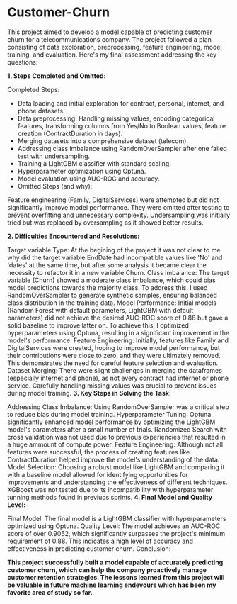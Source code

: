 # **Customer-Churn**

This project aimed to develop a model capable of predicting customer churn for a telecommunications company. The project followed a plan consisting of data exploration, preprocessing, feature engineering, model training, and evaluation. Here's my final assessment addressing the key questions:

**1. Steps Completed and Omitted:**

Completed Steps:

* Data loading and initial exploration for contract, personal, internet, and phone datasets.
* Data preprocessing: Handling missing values, encoding categorical features, transforming columns from Yes/No to Boolean values, feature creation (ContractDuration in days).
* Merging datasets into a comprehensive dataset (telecom).
* Addressing class imbalance using RandomOverSampler after one failed test with undersampling.
* Training a LightGBM classifier with standard scaling.
* Hyperparameter optimization using Optuna.
* Model evaluation using AUC-ROC and accuracy.
* Omitted Steps (and why):

Feature engineering (Family, DigitalServices) were attempted but did not significantly improve model performance. They were omitted after testing to prevent overfitting and unnecessary complexity.
Undersampling was initially tried but was replaced by oversampling as it showed better results.

**2. Difficulties Encountered and Resolutions:**

Target variable Type: At the begining of the project it was not clear to me why did the target variable EndDate had incompatible values like 'No' and 'dates' at the same time, but after some analysis it became clear the necessity to refactor it in a new variable Churn.
Class Imbalance: The target variable (Churn) showed a moderate class imbalance, which could bias model predictions towards the majority class. To address this, I used RandomOverSampler to generate synthetic samples, ensuring balanced class distribution in the training data.
Model Performance: Initial models (Random Forest with default parameters, LightGBM with default parameters) did not achieve the desired AUC-ROC score of 0.88 but gave a solid baseline to improve latter on. To achieve this, I optimized hyperparameters using Optuna, resulting in a significant improvement in the model's performance.
Feature Engineering: Initially, features like Family and DigitalServices were created, hoping to improve model performance, but their contributions were close to zero, and they were ultimately removed. This demonstrates the need for careful feature selection and evaluation.
Dataset Merging: There were slight challenges in merging the dataframes (especially internet and phone), as not every contract had internet or phone service. Carefully handling missing values was crucial to prevent issues during model training.
**3. Key Steps in Solving the Task:**

Addressing Class Imbalance: Using RandomOverSampler was a critical step to reduce bias during model training.
Hyperparameter Tuning: Optuna significantly enhanced model performance by optimizing the LightGBM model's parameters after a small number of trials. Randomized Search with cross validation was not used due to previous experiencies that resulted in a huge ammount of compute power.
Feature Engineering: Although not all features were successful, the process of creating features like ContractDuration helped improve the model's understanding of the data.
Model Selection: Choosing a robust model like LightGBM and comparing it with a baseline model allowed for identifying opportunities for improvements and understanding the effectiveness of different techniques. XGBoost was not tested due to its incompatibility with hyperparameter tunning methods found in previuos sprints.
**4. Final Model and Quality Level:**

Final Model: The final model is a LightGBM classifier with hyperparameters optimized using Optuna.
Quality Level: The model achieves an AUC-ROC score of over 0.9052, which significantly surpasses the project's minimum requirement of 0.88. This indicates a high level of accuracy and effectiveness in predicting customer churn.
Conclusion:

**This project successfully built a model capable of accurately predicting customer churn, which can help the company proactively manage customer retention strategies. The lessons learned from this project will be valuable in future machine learning endevours which has been my favorite area of study so far.**